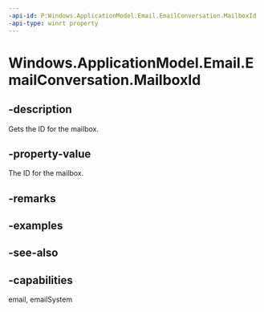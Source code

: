 ```yaml
---
-api-id: P:Windows.ApplicationModel.Email.EmailConversation.MailboxId
-api-type: winrt property
---
```


<!-- Property syntax
public string MailboxId { get; }
-->

# Windows.ApplicationModel.Email.EmailConversation.MailboxId

## -description
Gets the ID for the mailbox.

## -property-value
The ID for the mailbox.

## -remarks

## -examples

## -see-also

## -capabilities
email, emailSystem
